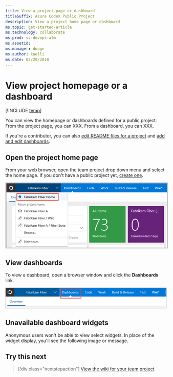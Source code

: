 ```yaml
---
title: View a project page or dashboard
titleSuffix: Azure CodeX Public Project
description: View a project home page or dashboard 
ms.topic: get-started-article
ms.technology: collaborate
ms.prod: vs-devops-alm
ms.assetid: 
ms.manager: douge
ms.author: kaelli
ms.date: 02/20/2018
---
```


# View project homepage or a dashboard 

[!INCLUDE [temp](_shared/version-public-projects.md)] 

You can view the homepage or dashboards defined for a public project. From the project page, you can XXX. From a dashboard, you can XXX. 

If you're a contributor, you can also [edit README files for a project](../collaborate/project-vision-status.md#create-a-repository-readme-or-welcome-page) and [add and edit dashboards](../report/dashboards/dashboards.md).  


## Open the project home page
From your web browser, open the team project drop down menu and select the home page. If you don't have a public project yet, [create one](create-public-project.md).   

<img src="../collaborate/_img/project-vision-status-project-home-page.png" alt="Open the Project Home Page" style="border: 2px solid #C3C3C3;" />

<!--- 

<b>https://<i>AccountName</i>.visualstudio.com/<i>ProjectName</i></b>



<a id="cross-project-activity">  </a>
## View cross project activity  

In addition to sharing information, the project home page pulls data from the various functional hubs to give visitors a bird's-eye view of your project activity. 

<img src="../collaborate/_img/project-home-page-activity.png" alt="Project Home Page, Activity" style="border: 1px solid #C3C3C3;" />
   
--> 


## View dashboards

To view a dashboard, open a browser window and click the **Dashboards** link. 

![Open the Dashboards hub](../report/dashboards/_img/dashboards-go-to.png) 


## Unavailable dashboard widgets

Anonymous users won't be able to view select widgets. In place of the widget display, you'll see the following image or message. 


## Try this next

> [!div class="nextstepaction"]
> [View the wiki for your team project](view-wiki-public.md) 




 


  